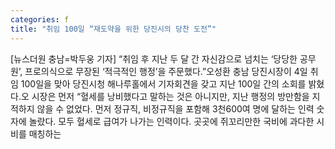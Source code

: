 ```yaml
---
categories: f
title: "취임 100일 “재도약을 위한 당진시의 당찬 도전”"
---
```

[뉴스더원 충남=박두웅 기자] “취임 후 지난 두 달 간 자신감으로 넘치는 ‘당당한 공무원’, 프로의식으로 무장된 ‘적극적인 행정’을 주문했다.”오성환 충남 당진시장이 4일 취임 100일을 맞아 당진시청 해나루홀에서 기자회견을 갖고 지난 100일 간의 소회를 밝혔다.오 시장은 먼저 “혈세를 낭비했다고 말하는 것은 아니지만, 지난 행정의 방만함을 지적하지 않을 수 없었다. 먼저 정규직, 비정규직을 포함해 3천600여 명에 달하는 인력 숫자에 놀랐다. 모두 혈세로 급여가 나가는 인력이다. 곳곳에 쥐꼬리만한 국비에 과다한 시비를 매칭하는
